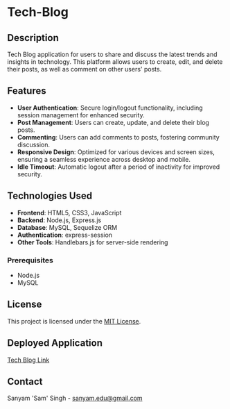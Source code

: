 # Tech-Blog

## Description

Tech Blog application for users to share and discuss the latest trends and insights in technology. This platform allows users to create, edit, and delete their posts, as well as comment on other users' posts.

## Features

- **User Authentication**: Secure login/logout functionality, including session management for enhanced security.
- **Post Management**: Users can create, update, and delete their blog posts.
- **Commenting**: Users can add comments to posts, fostering community discussion.
- **Responsive Design**: Optimized for various devices and screen sizes, ensuring a seamless experience across desktop and mobile.
- **Idle Timeout**: Automatic logout after a period of inactivity for improved security.

## Technologies Used

- **Frontend**: HTML5, CSS3, JavaScript
- **Backend**: Node.js, Express.js
- **Database**: MySQL, Sequelize ORM
- **Authentication**: express-session
- **Other Tools**: Handlebars.js for server-side rendering

### Prerequisites

- Node.js
- MySQL

## License

This project is licensed under the [MIT License](LICENSE).

## Deployed Application

[Tech Blog Link]([https://github.com/your-repo/tech-blog](https://aqueous-bastion-73706-3db583281a72.herokuapp.com/)https://aqueous-bastion-73706-3db583281a72.herokuapp.com/)

## Contact

Sanyam 'Sam' Singh  - sanyam.edu@gmail.com

